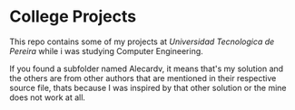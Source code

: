 # College Projects

This repo contains some of my projects at *Universidad Tecnologica de Pereira* while i was studying Computer Engineering.

If you found a subfolder named Alecardv, it means that's my solution and the others are from other authors that are mentioned in their respective source file, thats because I was inspired by that other solution or the mine does not work at all.
